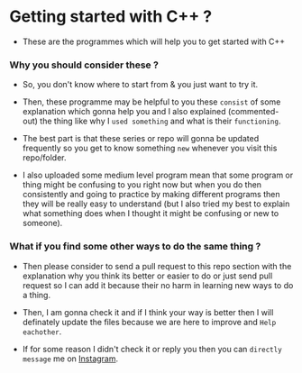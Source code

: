 # Getting started with C++ ?

* These are the programmes which will help you to get started with C++

### Why you should consider these ?

* So, you don't know where to start from & you just want to try it.

* Then, these programme may be helpful to you these `consist` of some explanation which gonna help you and I also explained (commented-out) the thing like why I `used something` and what is their `functioning`. 

* The best part is that these series or repo will gonna be updated frequently so you get to know something `new` whenever you visit this repo/folder.

* I also uploaded some medium level program mean that some program or thing might be confusing to you right now but when you do then consistently and going to practice by making different programs then they will be really easy to understand (but I also tried my best to explain what something does when I thought it might be confusing or new to someone).

### What if you find some other ways to do the same thing ?

* Then please consider to send a pull request to this repo section with the explanation why you think its better or easier to do or just send pull request so I can add it because their no harm in learning new ways to do a thing. 

* Then, I am gonna check it and if I think your way is better then I will definately update the files because we are here to improve and `Help eachother`. 

* If for some reason I didn't check it or reply you then you can `directly message` me on [Instagram](https://www.instagram.com/pranavgoel_29).